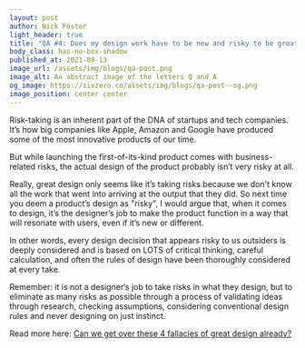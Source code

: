 ```yaml
---
layout: post
author: Nick Foster
light_header: true
title: "QA #4: Does my design work have to be new and risky to be great? "
body_class: has-no-box-shadow
published_at: 2021-08-13
image_url: /assets/img/blogs/qa-post.png
image_alt: An abstract image of the letters Q and A
og_image: https://sixzero.co/assets/img/blogs/qa-post--og.png
image_position: center center
---
```


Risk-taking is an inherent part of the DNA of startups and tech companies. 
It’s how big companies like Apple, Amazon and Google have produced some of 
the most innovative products of our time. 

But while launching the first-of-its-kind product comes with business-related 
risks, the actual design of the product probably isn’t very risky at all. 

Really, great design only seems like it’s taking risks because we don't know 
all the work that went into arriving at the output that they did.  So next time 
you deem a product’s design as "risky", I would argue that, when it comes to 
design, it’s the designer’s job to make the product function in a way that will 
resonate with users, even if it’s new or different. 

In other words, every design decision that appears risky to us outsiders is 
deeply considered and is based on LOTS of critical thinking, careful calculation, 
and often the rules of design have been thoroughly considered at every take. 

Remember: it is not a designer‘s job to take risks in what they design, but to 
eliminate as many risks as possible through a process of validating ideas 
through research, checking assumptions, considering conventional design rules 
and never designing on just instinct. 


Read more here: <a href="/2021/08/12/4-fallacies-of-great-design/" target="_blank">Can we get over these 4 fallacies of great design already?</a>
